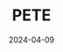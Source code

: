 ---  
layout: startup_page  
title: "PETE"  
id: "pete.com"  
permalink: "/petepete.com04092024/"  
website: "https://www.pete.com/"  
funding_round: "Seed"  
funding_amount: "$2M"  
investors: "Cofounders Capital, angel investors in the Orlando area"  
about: "PETE is an AI-driven learning platform providing cost-effective, customizable solutions for personalized workforce training at scale. It offers AI-powered courses for various needs, from onboarding to compliance, and features a Learning Management System (LMS) for easy content management and progress tracking. PETE aims to be an indispensable tool for optimizing training initiatives and maximizing impact."  
markets: "EdTech, AI, E-Learning Providers"  
hq: "Orlando, Florida, United States"  
founded_year: "2023"  
linkedin: "https://www.linkedin.com/company/pete-learning"  
twitter: ""  
instagram: ""  
facebook: ""  
crunchbase: "https://www.crunchbase.com/organization/pete-0514?utm_source=linkedin&utm_medium=referral&utm_campaign=linkedin_companies&utm_content=profile_cta_anon&trk=funding_crunchbase"  
pitchbook: ""  

date_display: "09-Apr-2024"  
date: "2024-04-09"

# SEO Optimization  
meta_title: "PETE - Seed Funding ($2M)"  
meta_description: "PETE, PETE is an AI-driven learning platform providing cost-effective, customizable solutions for personalized workforce training at scale. It offers AI-pow..."  
meta_keywords: "PETE, EdTech, AI, E-Learning Providers, Seed funding"  
canonical_url: "https://startup.projectstartups.com/petepete.com04092024/"  
---